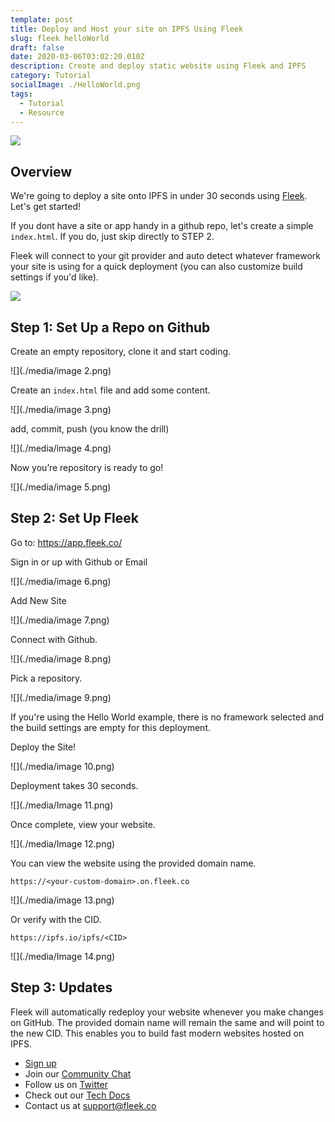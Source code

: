 ```yaml
---
template: post
title: Deploy and Host your site on IPFS Using Fleek
slug: fleek helloWorld
draft: false
date: 2020-03-06T03:02:20.010Z
description: Create and deploy static website using Fleek and IPFS
category: Tutorial
socialImage: ./HelloWorld.png 
tags:
  - Tutorial
  - Resource
---
```

![](./Fleek+IPFS.png)

## Overview

We're going to deploy a site onto IPFS in under 30 seconds using [Fleek](http://Fleek.co/). Let's get started!

If you dont have a site or app handy in a github repo, let's create a simple `index.html`. If you do, just skip directly to STEP 2. 

Fleek will connect to your git provider and auto detect whatever framework your site is using for a quick deployment (you can also customize build settings if you'd like).

![](./media/Rebrand-release/GatsbyPrefilledSettings.png)


## Step 1: Set Up a Repo on Github

Create an empty repository, clone it and start coding.

![](./media/image 2.png)

Create an `index.html` file and add some content.

![](./media/image 3.png)

add, commit, push (you know the drill)

![](./media/image 4.png)

Now you’re repository is ready to go!

![](./media/image 5.png)

## Step 2: Set Up Fleek

Go to: <https://app.fleek.co/>

Sign in or up with Github or Email

![](./media/image 6.png)

Add New Site

![](./media/image 7.png)

Connect with Github.

![](./media/image 8.png)

Pick a repository.

![](./media/image 9.png)

If you're using the Hello World example, there is no framework selected and the build settings are empty for this deployment.

Deploy the Site!

![](./media/image 10.png)

Deployment takes 30 seconds.

![](./media/Image 11.png)

Once complete, view your website.

![](./media/Image 12.png)

You can view the website using the provided domain name.

`https://<your-custom-domain>.on.fleek.co`

![](./media/image 13.png)

Or verify with the CID.

`https://ipfs.io/ipfs/<CID>`

![](./media/Image 14.png)

## Step 3: Updates

Fleek will automatically redeploy your website whenever you make changes on GitHub. The provided domain name will remain the same and will point to the new CID. This enables you to build fast modern websites hosted on IPFS.

* [Sign up](https://app.fleek.co)
* Join our [Community Chat](https://join.slack.com/t/fleek-public/shared_invite/zt-bxna7y1d-PbVdut4rgHt5jM6Zjg9g9A)
* Follow us on [Twitter](https://twitter.com/FleekHQ) 
* Check out our [Tech Docs](https://docs.fleek.co/)
* Contact us at support@fleek.co 
